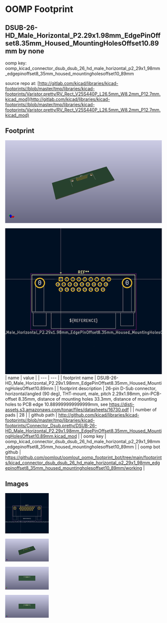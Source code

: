 # OOMP Footprint  
## DSUB-26-HD_Male_Horizontal_P2.29x1.98mm_EdgePinOffset8.35mm_Housed_MountingHolesOffset10.89mm  by none  
  
oomp key: oomp_kicad_connector_dsub_dsub_26_hd_male_horizontal_p2_29x1_98mm_edgepinoffset8_35mm_housed_mountingholesoffset10_89mm  
  
source repo at: [http://gitlab.com/kicad/libraries/kicad-footprints//blob/master/tmp/libraries/kicad-footprints/Varistor.pretty/RV_Rect_V25S440P_L26.5mm_W8.2mm_P12.7mm.kicad_mod](http://gitlab.com/kicad/libraries/kicad-footprints//blob/master/tmp/libraries/kicad-footprints/Varistor.pretty/RV_Rect_V25S440P_L26.5mm_W8.2mm_P12.7mm.kicad_mod)  
## Footprint  
  
[![working_kicad_pcb_3d.png](working_kicad_pcb_3d_600.png)](working_kicad_pcb_3d.png)  
  
[![working.png](working_600.png)](working.png)  
| name | value | 
| --- | --- | 
| footprint name | DSUB-26-HD_Male_Horizontal_P2.29x1.98mm_EdgePinOffset8.35mm_Housed_MountingHolesOffset10.89mm | 
| footprint description | 26-pin D-Sub connector, horizontal/angled (90 deg), THT-mount, male, pitch 2.29x1.98mm, pin-PCB-offset 8.35mm, distance of mounting holes 33.3mm, distance of mounting holes to PCB edge 10.889999999999999mm, see https://disti-assets.s3.amazonaws.com/tonar/files/datasheets/16730.pdf | 
| number of pads | 28 | 
| github path | http://github.com/kicad/libraries/kicad-footprints//blob/master/tmp/libraries/kicad-footprints/Connector_Dsub.pretty/DSUB-26-HD_Male_Horizontal_P2.29x1.98mm_EdgePinOffset8.35mm_Housed_MountingHolesOffset10.89mm.kicad_mod | 
| oomp key | oomp_kicad_connector_dsub_dsub_26_hd_male_horizontal_p2_29x1_98mm_edgepinoffset8_35mm_housed_mountingholesoffset10_89mm | 
| oomp bot github | https://github.com/oomlout/oomlout_oomp_footprint_bot/tree/main/footprints/kicad_connector_dsub_dsub_26_hd_male_horizontal_p2_29x1_98mm_edgepinoffset8_35mm_housed_mountingholesoffset10_89mm/working | 
## Images  
  
[![working.png](working_140.png)](working.png)  
  
[![working_kicad_pcb_3d.png](working_kicad_pcb_3d_140.png)](working_kicad_pcb_3d.png)  
  
[![working_kicad_pcb_3d_back.png](working_kicad_pcb_3d_back_140.png)](working_kicad_pcb_3d_back.png)  
  
[![working_kicad_pcb_3d_front.png](working_kicad_pcb_3d_front_140.png)](working_kicad_pcb_3d_front.png)  
